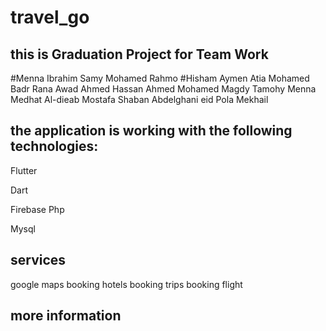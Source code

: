 # travel_go

## this is Graduation Project for Team Work

#Menna Ibrahim Samy Mohamed Rahmo
#Hisham Aymen Atia Mohamed Badr
Rana Awad Ahmed Hassan
Ahmed Mohamed Magdy Tamohy
Menna Medhat Al-dieab
Mostafa Shaban Abdelghani eid
Pola Mekhail

## the application is working with the following technologies:

Flutter

Dart

Firebase
Php

Mysql
## services

google maps
booking hotels
booking trips
booking flight

## more information
